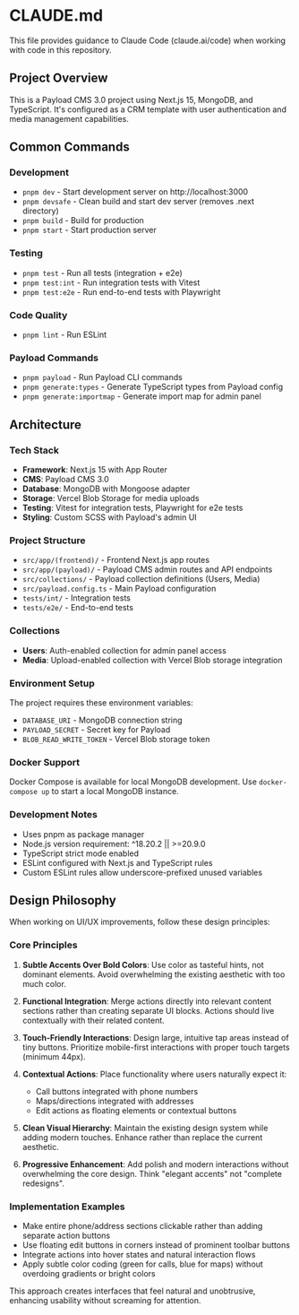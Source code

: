 # CLAUDE.md

This file provides guidance to Claude Code (claude.ai/code) when working with code in this repository.

## Project Overview

This is a Payload CMS 3.0 project using Next.js 15, MongoDB, and TypeScript. It's configured as a CRM template with user authentication and media management capabilities.

## Common Commands

### Development
- `pnpm dev` - Start development server on http://localhost:3000
- `pnpm devsafe` - Clean build and start dev server (removes .next directory)
- `pnpm build` - Build for production
- `pnpm start` - Start production server

### Testing
- `pnpm test` - Run all tests (integration + e2e)
- `pnpm test:int` - Run integration tests with Vitest
- `pnpm test:e2e` - Run end-to-end tests with Playwright

### Code Quality
- `pnpm lint` - Run ESLint

### Payload Commands
- `pnpm payload` - Run Payload CLI commands
- `pnpm generate:types` - Generate TypeScript types from Payload config
- `pnpm generate:importmap` - Generate import map for admin panel

## Architecture

### Tech Stack
- **Framework**: Next.js 15 with App Router
- **CMS**: Payload CMS 3.0
- **Database**: MongoDB with Mongoose adapter
- **Storage**: Vercel Blob Storage for media uploads
- **Testing**: Vitest for integration tests, Playwright for e2e tests
- **Styling**: Custom SCSS with Payload's admin UI

### Project Structure
- `src/app/(frontend)/` - Frontend Next.js app routes
- `src/app/(payload)/` - Payload CMS admin routes and API endpoints
- `src/collections/` - Payload collection definitions (Users, Media)
- `src/payload.config.ts` - Main Payload configuration
- `tests/int/` - Integration tests
- `tests/e2e/` - End-to-end tests

### Collections
- **Users**: Auth-enabled collection for admin panel access
- **Media**: Upload-enabled collection with Vercel Blob storage integration

### Environment Setup
The project requires these environment variables:
- `DATABASE_URI` - MongoDB connection string
- `PAYLOAD_SECRET` - Secret key for Payload
- `BLOB_READ_WRITE_TOKEN` - Vercel Blob storage token

### Docker Support
Docker Compose is available for local MongoDB development. Use `docker-compose up` to start a local MongoDB instance.

### Development Notes
- Uses pnpm as package manager
- Node.js version requirement: ^18.20.2 || >=20.9.0
- TypeScript strict mode enabled
- ESLint configured with Next.js and TypeScript rules
- Custom ESLint rules allow underscore-prefixed unused variables

## Design Philosophy

When working on UI/UX improvements, follow these design principles:

### Core Principles
1. **Subtle Accents Over Bold Colors**: Use color as tasteful hints, not dominant elements. Avoid overwhelming the existing aesthetic with too much color.

2. **Functional Integration**: Merge actions directly into relevant content sections rather than creating separate UI blocks. Actions should live contextually with their related content.

3. **Touch-Friendly Interactions**: Design large, intuitive tap areas instead of tiny buttons. Prioritize mobile-first interactions with proper touch targets (minimum 44px).

4. **Contextual Actions**: Place functionality where users naturally expect it:
   - Call buttons integrated with phone numbers
   - Maps/directions integrated with addresses
   - Edit actions as floating elements or contextual buttons

5. **Clean Visual Hierarchy**: Maintain the existing design system while adding modern touches. Enhance rather than replace the current aesthetic.

6. **Progressive Enhancement**: Add polish and modern interactions without overwhelming the core design. Think "elegant accents" not "complete redesigns".

### Implementation Examples
- Make entire phone/address sections clickable rather than adding separate action buttons
- Use floating edit buttons in corners instead of prominent toolbar buttons
- Integrate actions into hover states and natural interaction flows
- Apply subtle color coding (green for calls, blue for maps) without overdoing gradients or bright colors

This approach creates interfaces that feel natural and unobtrusive, enhancing usability without screaming for attention.
